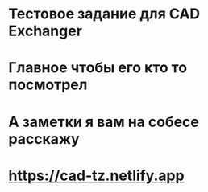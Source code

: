 # Тестовое задание для CAD Exchanger
# Главное чтобы его кто то посмотрел
# А заметки я вам на собесе расскажу

# https://cad-tz.netlify.app
